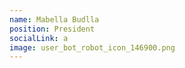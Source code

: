 ```yaml
---
name: Mabella Budlla
position: President
socialLink: a
image: user_bot_robot_icon_146900.png
---
```


